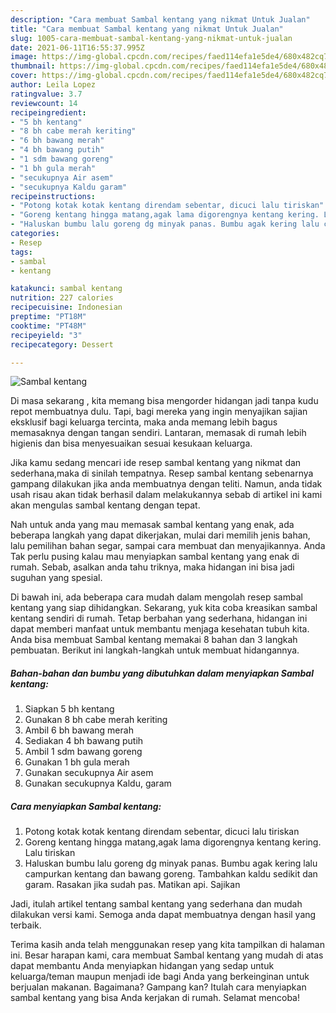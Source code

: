 ```yaml
---
description: "Cara membuat Sambal kentang yang nikmat Untuk Jualan"
title: "Cara membuat Sambal kentang yang nikmat Untuk Jualan"
slug: 1005-cara-membuat-sambal-kentang-yang-nikmat-untuk-jualan
date: 2021-06-11T16:55:37.995Z
image: https://img-global.cpcdn.com/recipes/faed114efa1e5de4/680x482cq70/sambal-kentang-foto-resep-utama.jpg
thumbnail: https://img-global.cpcdn.com/recipes/faed114efa1e5de4/680x482cq70/sambal-kentang-foto-resep-utama.jpg
cover: https://img-global.cpcdn.com/recipes/faed114efa1e5de4/680x482cq70/sambal-kentang-foto-resep-utama.jpg
author: Leila Lopez
ratingvalue: 3.7
reviewcount: 14
recipeingredient:
- "5 bh kentang"
- "8 bh cabe merah keriting"
- "6 bh bawang merah"
- "4 bh bawang putih"
- "1 sdm bawang goreng"
- "1 bh gula merah"
- "secukupnya Air asem"
- "secukupnya Kaldu garam"
recipeinstructions:
- "Potong kotak kotak kentang direndam sebentar, dicuci lalu tiriskan"
- "Goreng kentang hingga matang,agak lama digorengnya kentang kering. Lalu tiriskan"
- "Haluskan bumbu lalu goreng dg minyak panas. Bumbu agak kering lalu campurkan kentang dan bawang goreng. Tambahkan kaldu sedikit dan garam. Rasakan jika sudah pas. Matikan api. Sajikan"
categories:
- Resep
tags:
- sambal
- kentang

katakunci: sambal kentang 
nutrition: 227 calories
recipecuisine: Indonesian
preptime: "PT18M"
cooktime: "PT48M"
recipeyield: "3"
recipecategory: Dessert

---
```



![Sambal kentang](https://img-global.cpcdn.com/recipes/faed114efa1e5de4/680x482cq70/sambal-kentang-foto-resep-utama.jpg)

Di masa  sekarang , kita memang bisa mengorder hidangan jadi tanpa kudu repot membuatnya dulu. Tapi, bagi mereka yang ingin menyajikan sajian eksklusif bagi keluarga tercinta, maka anda memang lebih bagus memasaknya dengan tangan sendiri. Lantaran, memasak di rumah lebih higienis dan bisa menyesuaikan sesuai kesukaan keluarga.

Jika kamu sedang mencari ide resep sambal kentang yang nikmat dan sederhana,maka di sinilah tempatnya. Resep sambal kentang  sebenarnya gampang dilakukan jika anda membuatnya dengan teliti. Namun, anda tidak usah risau akan tidak berhasil dalam melakukannya 
sebab di artikel ini kami akan mengulas sambal kentang dengan tepat.  



Nah untuk anda yang mau memasak sambal kentang yang enak, ada beberapa langkah yang dapat dikerjakan, mulai dari memilih jenis bahan, lalu pemilihan bahan segar, sampai cara membuat dan menyajikannya. Anda Tak perlu pusing kalau mau menyiapkan sambal kentang yang enak di rumah. Sebab, asalkan anda  tahu triknya, maka hidangan ini bisa jadi suguhan yang spesial.

Di bawah ini, ada beberapa cara mudah dalam mengolah resep sambal kentang yang siap dihidangkan. Sekarang, yuk kita coba kreasikan sambal kentang sendiri di rumah. Tetap berbahan yang sederhana, hidangan ini dapat memberi manfaat untuk membantu menjaga kesehatan tubuh kita. Anda bisa membuat Sambal kentang memakai 8 bahan dan 3 langkah pembuatan. Berikut ini langkah-langkah untuk membuat hidangannya.

<!--inarticleads1-->

##### Bahan-bahan dan bumbu yang dibutuhkan dalam menyiapkan Sambal kentang:

1. Siapkan 5 bh kentang
1. Gunakan 8 bh cabe merah keriting
1. Ambil 6 bh bawang merah
1. Sediakan 4 bh bawang putih
1. Ambil 1 sdm bawang goreng
1. Gunakan 1 bh gula merah
1. Gunakan secukupnya Air asem
1. Gunakan secukupnya Kaldu, garam




<!--inarticleads2-->

##### Cara menyiapkan Sambal kentang:

1. Potong kotak kotak kentang direndam sebentar, dicuci lalu tiriskan
1. Goreng kentang hingga matang,agak lama digorengnya kentang kering. Lalu tiriskan
1. Haluskan bumbu lalu goreng dg minyak panas. Bumbu agak kering lalu campurkan kentang dan bawang goreng. Tambahkan kaldu sedikit dan garam. Rasakan jika sudah pas. Matikan api. Sajikan




Jadi, itulah artikel tentang  sambal kentang  yang sederhana dan mudah dilakukan versi kami. Semoga anda dapat membuatnya dengan hasil yang terbaik. 

Terima kasih anda telah menggunakan resep yang kita tampilkan di halaman ini. Besar harapan kami, cara membuat  Sambal kentang yang mudah di atas dapat membantu Anda menyiapkan hidangan yang sedap untuk keluarga/teman maupun menjadi ide bagi Anda yang berkeinginan untuk berjualan makanan. Bagaimana? Gampang kan? Itulah cara menyiapkan sambal kentang yang bisa Anda kerjakan di rumah. Selamat mencoba!

